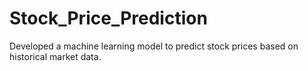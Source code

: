 # Stock_Price_Prediction
Developed a machine learning model to predict stock prices based on historical market data.
